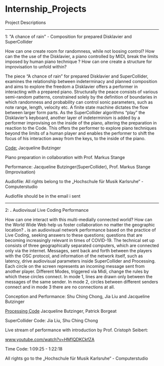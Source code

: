 # Internship_Projects


Project Descriptions 

______________________________________________


1: "A chance of rain" - Composition for prepared Disklavier and SuperCollider


How can one create room for randomness, while not loosing control?
How can the the use of the Disklavier, a piano controlled by MIDI, break the limits imposed by human piano technique ? 
How can one create a structure for improvisation to unfold within?

The piece “A chance of rain” for prepared Disklavier and SuperCollider, examines the relationship between indeterminacy and planned composition and aims to explore the freedom a Disklavier offers a performer in interacting with a prepared piano. 
Structurally the peace consists of various semi-random patterns, constrained solely by the definition of boundaries in which randomness and probability can control sonic parameters, such as note range, length, velocity etc. A finite state machine dictates the flow between larger form parts. As the SuperCollider algorithms “play” the Disklavier’s keyboard, another layer of indeterminism is added by a performer improvising on the inside of the piano, altering the preparation in reaction to the Code. This offers the performer to explore piano techniques beyond the limits of a human player and enables the performer to shift the focus of his interaction away from the keys, to the inside of the piano. 

[Code:](https://github.com/copy-pasta/Internship_Projects/blob/master/A%20chance%20of%20rain/a_chance_of_rain.scd) Jacqueline Butzinger

Piano preparation in collaboration with Prof. Markus Stange

Performance: Jacqueline Butzinger(SuperCollider), Prof. Markus Stange (Improvisation)

Audiofile: All rights belong to the „Hochschule für Musik Karlsruhe“ - Computerstudio

Audiofile should be in the email i sent

_____________________________________________

2:  __.__ Audiovisual Live Coding Performance

How can one interact with this multi-medially connected world? 
How can the World Wide Web help us foster collaboration no matter the geographic location? 
__.__ is an audiovisual network performance based on the practice of Live Coding, seeking answers to these questions; questions that are becoming increasingly relevant in times of COVID-19.
The technical set up consists of three geographically separated computers, which are connected only via the internet. Messages, sent back and forth between the players with the OSC protocol, and information of the network itself, such as latency, drive audiovisual parameters inside SuperCollider and Processing. 
Each circle on the screen represents an incoming message sent from another player. 
Different Modes, triggered via Midi, change the rules by which these circles connect.
In mode 1, lines are drawn only between the messages of the same sender. In mode 2, circles between different senders connect and in mode 3 there are no connections at all.

Conception and Performance: Shu Ching Chong, Jia Liu and Jacqueline Butzinger

[Processing Code](https://github.com/copy-pasta/Internship_Projects/blob/master/__.__/__.__.pde) Jacqueline Butzinger, Patrick Borgeat

SuperCollider Code: Jia Liu, Shu Ching Chong

Live stream of performance with introduction by Prof. Cristoph Seibert:

www.youtube.com/watch?v=HM1QDKCkfZA

Time Code: 1:09:25 - 1:22:18

All rights go to the „Hochschule für Musik Karlsruhe“ - Computerstudio

